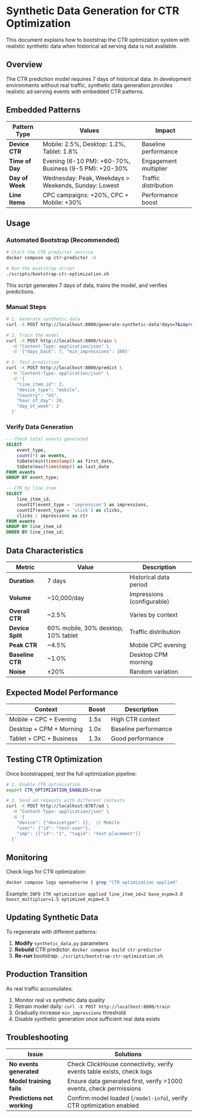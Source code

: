 # Synthetic Data Generation for CTR Optimization

This document explains how to bootstrap the CTR optimization system with realistic synthetic data when historical ad serving data is not available.

## Overview

The CTR prediction model requires 7 days of historical data. In development environments without real traffic, synthetic data generation provides realistic ad serving events with embedded CTR patterns.

## Embedded Patterns

| Pattern Type | Values | Impact |
|--------------|--------|--------|
| **Device CTR** | Mobile: 2.5%, Desktop: 1.2%, Tablet: 1.8% | Baseline performance |
| **Time of Day** | Evening (6-10 PM): +60-70%, Business (9-5 PM): +20-30% | Engagement multiplier |
| **Day of Week** | Wednesday: Peak, Weekdays > Weekends, Sunday: Lowest | Traffic distribution |
| **Line Items** | CPC campaigns: +20%, CPC + Mobile: +30% | Performance boost |

## Usage

### Automated Bootstrap (Recommended)

```bash
# Start the CTR predictor service
docker compose up ctr-predictor -d

# Run the bootstrap script
./scripts/bootstrap-ctr-optimization.sh
```

This script generates 7 days of data, trains the model, and verifies predictions.

### Manual Steps

```bash
# 1. Generate synthetic data
curl -X POST http://localhost:8000/generate-synthetic-data?days=7&impressions_per_day=10000

# 2. Train the model
curl -X POST http://localhost:8000/train \
  -H "Content-Type: application/json" \
  -d '{"days_back": 7, "min_impressions": 100}'

# 3. Test prediction
curl -X POST http://localhost:8000/predict \
  -H "Content-Type: application/json" \
  -d '{
    "line_item_id": 2,
    "device_type": "mobile",
    "country": "US", 
    "hour_of_day": 20,
    "day_of_week": 2
  }'
```

### Verify Data Generation

```sql
-- Check total events generated
SELECT 
    event_type,
    count(*) as events,
    toDate(min(timestamp)) as first_date,
    toDate(max(timestamp)) as last_date
FROM events 
GROUP BY event_type;

-- CTR by line item
SELECT 
    line_item_id,
    countIf(event_type = 'impression') as impressions,
    countIf(event_type = 'click') as clicks,
    clicks / impressions as ctr
FROM events 
GROUP BY line_item_id
ORDER BY line_item_id;
```

## Data Characteristics

| Metric | Value | Description |
|--------|-------|-------------|
| **Duration** | 7 days | Historical data period |
| **Volume** | ~10,000/day | Impressions (configurable) |
| **Overall CTR** | ~2.5% | Varies by context |
| **Device Split** | 60% mobile, 30% desktop, 10% tablet | Traffic distribution |
| **Peak CTR** | ~4.5% | Mobile CPC evening |
| **Baseline CTR** | ~1.0% | Desktop CPM morning |
| **Noise** | ±20% | Random variation |

## Expected Model Performance

| Context | Boost | Description |
|---------|-------|-------------|
| Mobile + CPC + Evening | 1.5x | High CTR context |
| Desktop + CPM + Morning | 1.0x | Baseline performance |
| Tablet + CPC + Business | 1.3x | Good performance |

## Testing CTR Optimization

Once bootstrapped, test the full optimization pipeline:

```bash
# 1. Enable CTR optimization
export CTR_OPTIMIZATION_ENABLED=true

# 2. Send ad requests with different contexts
curl -X POST http://localhost:8787/ad \
  -H "Content-Type: application/json" \
  -d '{
    "device": {"devicetype": 1},  // Mobile
    "user": {"id": "test-user"},
    "imp": [{"id": "1", "tagid": "test-placement"}]
  }'
```

## Monitoring

Check logs for CTR optimization:
```bash
docker compose logs openadserve | grep "CTR optimization applied"
```

Example: `INFO CTR optimization applied line_item_id=2 base_ecpm=3.0 boost_multiplier=1.5 optimized_ecpm=4.5`

## Updating Synthetic Data

To regenerate with different patterns:

1. **Modify** `synthetic_data.py` parameters
2. **Rebuild** CTR predictor: `docker compose build ctr-predictor`
3. **Re-run** bootstrap: `./scripts/bootstrap-ctr-optimization.sh`

## Production Transition

As real traffic accumulates:
1. Monitor real vs synthetic data quality
2. Retrain model daily: `curl -X POST http://localhost:8000/train`
3. Gradually increase `min_impressions` threshold
4. Disable synthetic generation once sufficient real data exists

## Troubleshooting

| Issue | Solutions |
|-------|----------|
| **No events generated** | Check ClickHouse connectivity, verify events table exists, check logs |
| **Model training fails** | Ensure data generated first, verify >1000 events, check permissions |
| **Predictions not working** | Confirm model loaded (`/model-info`), verify CTR optimization enabled |
